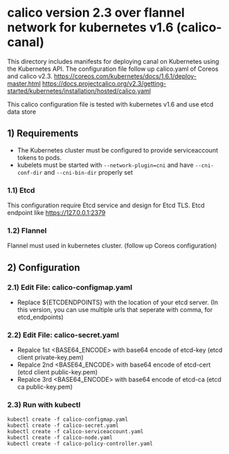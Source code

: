 # calico version 2.3 over flannel network for kubernetes v1.6 (calico-canal)
This directory includes manifests for deploying canal on Kubernetes using the Kubernetes API.
The configuration file follow up calico.yaml of Coreos and calico v2.3. 
https://coreos.com/kubernetes/docs/1.6.1/deploy-master.html
https://docs.projectcalico.org/v2.3/getting-started/kubernetes/installation/hosted/calico.yaml

This calico configuration file is tested with kubernetes v1.6 and use etcd data store

## 1) Requirements
- The Kubernetes cluster must be configured to provide serviceaccount tokens to pods.
- kubelets must be started with `--network-plugin=cni` and
  have `--cni-conf-dir` and `--cni-bin-dir` properly set

### 1.1) Etcd
This configuration require Etcd service and design for Etcd TLS.
Etcd endpoint like https://127.0.0.1:2379

### 1.2) Flannel
Flannel must used in kubernetes cluster. (follow up Coreos configuration)


## 2) Configuration
### 2.1) Edit File: calico-configmap.yaml
* Replace ${ETCDENDPOINTS} with the location of your etcd server.
(In this version, you can use multiple urls that seperate with comma, for etcd_endpoints)
### 2.2) Edit File: calico-secret.yaml
* Repalce 1st <BASE64_ENCODE> with base64 encode of etcd-key  (etcd client private-key.pem)
* Repalce 2nd <BASE64_ENCODE> with base64 encode of etcd-cert (etcd client public-key.pem)
* Repalce 3rd <BASE64_ENCODE> with base64 encode of etcd-ca   (etcd ca public-key.pem)

### 2.3) Run with kubectl
```
kubectl create -f calico-configmap.yaml
kubectl create -f calico-secret.yaml
kubectl create -f calico-serviceaccount.yaml
kubectl create -f calico-node.yaml
kubectl create -f calico-policy-controller.yaml
```
